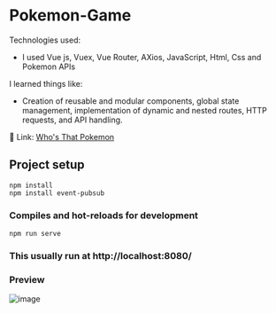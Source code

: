 # Pokemon-Game
Technologies used:
- I used Vue js, Vuex, Vue Router, AXios, JavaScript, Html, Css and Pokemon APIs

I learned things like:
- Creation of reusable and modular components, global state management, implementation of dynamic and nested routes, HTTP requests, and API handling.  

📍 Link: [Who's That Pokemon](https://game-whos-that-pokemon.netlify.app/)

## Project setup
```
npm install
npm install event-pubsub
```

### Compiles and hot-reloads for development
```
npm run serve
```

### This usually run at http://localhost:8080/

### Preview  
![image](https://github.com/JanoM2/whos-that-pokemon/assets/78227130/7ae81a6e-c69f-405f-bd7a-924592d842ae)

